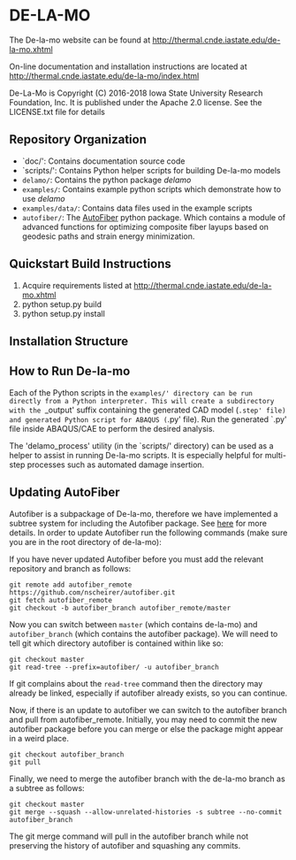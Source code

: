 # DE-LA-MO

The De-la-mo website can be found at http://thermal.cnde.iastate.edu/de-la-mo.xhtml

On-line documentation and installation instructions are located at
http://thermal.cnde.iastate.edu/de-la-mo/index.html

De-La-Mo is Copyright (C) 2016-2018 Iowa State University
Research Foundation, Inc. It is published under the
Apache 2.0 license. See the LICENSE.txt file for details


## Repository Organization
* `doc/': Contains documentation source code
* `scripts/': Contains Python helper scripts for building De-la-mo models
* `delamo/`: Contains the python package _delamo_
* `examples/`: Contains example python scripts which demonstrate how to use _delamo_
* `examples/data/`: Contains data files used in the example scripts
* `autofiber/`: The [AutoFiber](https://github.com/nscheirer/autofiber) python package. Which contains a module of 
advanced functions for optimizing composite fiber layups based on geodesic paths and strain energy minimization.

## Quickstart Build Instructions
1. Acquire requirements listed at http://thermal.cnde.iastate.edu/de-la-mo.xhtml
2. python setup.py build
3. python setup.py install

## Installation Structure

## How to Run De-la-mo

Each of the Python scripts in the `examples/' directory can be run directly
from a Python interpreter. This will create a subdirectory with the
`_output' suffix containing the generated CAD model (`.step' file) and
generated Python script for ABAQUS (`.py' file). Run the generated `.py' file
inside ABAQUS/CAE to perform the desired analysis. 

The 'delamo_process' utility (in the `scripts/' directory) can be used as a
helper to assist in running De-la-mo scripts. It is especially helpful
for multi-step processes such as automated damage insertion.

## Updating AutoFiber
Autofiber is a subpackage of De-la-mo, therefore we have implemented a subtree system for including the Autofiber
package. See [here](https://git-scm.com/book/en/v1/Git-Tools-Subtree-Merging) for more details. In order to update 
Autofiber run the following commands (make sure you are in the root directory of de-la-mo):

If you have never updated Autofiber before you must add the relevant repository and branch as follows:
```
git remote add autofiber_remote https://github.com/nscheirer/autofiber.git
git fetch autofiber_remote
git checkout -b autofiber_branch autofiber_remote/master
```

Now you can switch between `master` (which contains de-la-mo) and `autofiber_branch` (which contains the autofiber 
package). We will need to tell git which directory autofiber is contained within like so:

```
git checkout master
git read-tree --prefix=autofiber/ -u autofiber_branch
```

If git complains about the `read-tree` command then the directory may already be linked, especially if autofiber already exists, so you can continue.

Now, if there is an update to autofiber we can switch to the autofiber branch and pull from autofiber_remote. Initially,
you may need to commit the new autofiber package before you can merge or else the package might appear in a weird place.

```
git checkout autofiber_branch
git pull
```

Finally, we need to merge the autofiber branch with the de-la-mo branch as a subtree as follows:

```
git checkout master
git merge --squash --allow-unrelated-histories -s subtree --no-commit autofiber_branch
```

The git merge command will pull in the autofiber branch while not preserving the history of autofiber and squashing any
commits.
